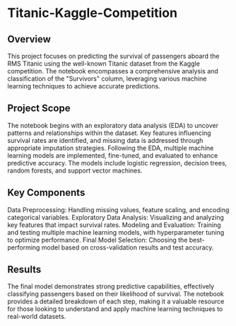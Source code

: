 # Titanic-Kaggle-Competition

## Overview
This project focuses on predicting the survival of passengers aboard the RMS Titanic using the well-known Titanic dataset from the Kaggle competition. The notebook encompasses a comprehensive analysis and classification of the "Survivors" column, leveraging various machine learning techniques to achieve accurate predictions.

## Project Scope
The notebook begins with an exploratory data analysis (EDA) to uncover patterns and relationships within the dataset. Key features influencing survival rates are identified, and missing data is addressed through appropriate imputation strategies.
Following the EDA, multiple machine learning models are implemented, fine-tuned, and evaluated to enhance predictive accuracy. The models include logistic regression, decision trees, random forests, and support vector machines.

## Key Components
Data Preprocessing: Handling missing values, feature scaling, and encoding categorical variables.
Exploratory Data Analysis: Visualizing and analyzing key features that impact survival rates.
Modeling and Evaluation: Training and testing multiple machine learning models, with hyperparameter tuning to optimize performance.
Final Model Selection: Choosing the best-performing model based on cross-validation results and test accuracy.
## Results
The final model demonstrates strong predictive capabilities, effectively classifying passengers based on their likelihood of survival. The notebook provides a detailed breakdown of each step, making it a valuable resource for those looking to understand and apply machine learning techniques to real-world datasets.
